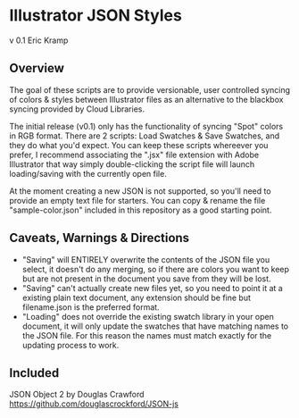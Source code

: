 # Illustrator JSON Styles
v 0.1
Eric Kramp

## Overview

The goal of these scripts are to provide versionable, user controlled syncing of colors & styles between Illustrator files as an alternative to the blackbox syncing provided by Cloud Libraries. 

The initial release (v0.1) only has the functionality of syncing "Spot" colors in RGB format. There are 2 scripts: Load Swatches & Save Swatches, and they do what you'd expect. You can keep these scripts whereever you prefer, I recommend associating the ".jsx" file extension with Adobe Illustrator that way simply double-clicking the script file will launch loading/saving with the currently open file.

At the moment creating a new JSON is not supported, so you'll need to provide an empty text file for starters. You can copy & rename the file "sample-color.json" included in this repository as a good starting point.

## Caveats, Warnings & Directions

- "Saving" will ENTIRELY overwrite the contents of the JSON file you select, it doesn't do any merging, so if there are colors you want to keep but are not present in the document you save from they will be lost. 
- "Saving" can't actually create new files yet, so you need to point it at a existing plain text document, any extension should be fine but filename.json is the preferred format.
- "Loading" does not override the existing swatch library in your open document, it will only update the swatches that have matching names to the JSON file. For this reason the names must match exactly for the updating process to work.

## Included

JSON Object 2 by Douglas Crawford
https://github.com/douglascrockford/JSON-js
